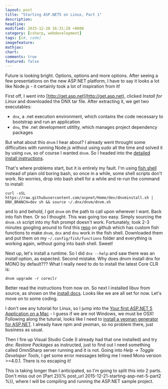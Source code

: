```yaml
---
layout: post
title: "Starting ASP.NET5 on Linux, Part 1"
description:
headline:
modified: 2015-12-20 16:31:28 +0000
category: [csharp, webdevelopment]
tags: [c#, code]
imagefeature:
mathjax:
chart:
comments: true
featured: false
---
```


Future is looking bright. Options, options and more options. After seeing a few presentations on the new ASP.NET platform, I have to say it looks a lot like Node.js - it certainly took a lot of inspiration from it!

First off, I went into [http://get.asp.net](http://get.asp.net), clicked *Install for Linux* and downloaded the DNX tar file. After extracting it, we get two executables:

- ```dnx```, a .net execution environment, which contains the code necessary to bootstrap and run an application
- ```dnu```, the .net development utitlity, which manages project dependency packages

But what about this ```dnvm``` I hear about? I already went throught some difficulties with running Node.js without using sudo all the time and solved it by using ```nvm```, so of course I wanted ```dnvm```. So I headed into the [detailed install instructions](https://docs.asp.net/en/latest/getting-started/installing-on-linux.html#install-the-net-version-manager-dnvm).

That's where problems start, but it is entirely my fault. I'm using [fish shell](http://fishshell.com/) instead of plain old boring bash, so once in a while, some shell scripts don't work. No worries, drop into bash shell for a while and re-run the command to install:

```
curl -sSL https://raw.githubusercontent.com/aspnet/Home/dev/dnvminstall.sh | DNX_BRANCH=dev sh && source ~/.dnx/dnvm/dnvm.sh
```

and lo and behold, I got ```dnvm``` on the path to call upon wherever I want. Back into fish then. Or so I thought. This was going too easy. Simply sourcing the ```dnvm.sh``` script into my fish prompt doesn't work. Fortunately, took 2-3 minutes googling around to find this [repo](https://github.com/mgolisch/dnvm-fish) on github which has custom fish functions to make ```dnvm```, ```dnx``` and ```dnu``` work in the fish shell. Downloaded them and put them on my ```~/.config/fish/functions``` folder and everything is working again, without going into bash shell. Sweet!

Next up, let's install a runtime. So I did ```dnx --help``` and saw there was an *install* option, as expected. Second mistake. Why does dnvm install dnx for MONO by default??? What I really need to do to install the latest Core CLR is:

```
dnvm upgrade -r coreclr
```

Better read the instructions from now on. So next I installed libuv from source, as shown on the [install docs](https://docs.asp.net/en/latest/getting-started/installing-on-linux.html#install-libuv). Looks like we are all set for now. Let's move on to some coding.

I don't see any tutorial for Linux, so I jump into the [Your first ASP.NET 5 Application on a Mac](https://docs.asp.net/en/latest/tutorials/your-first-mac-aspnet.html) - I guess if we are not Windows, we must be OSX! Following along the tuturial, looks like I need to [install a yeoman generator for ASP.NET](https://docs.asp.net/en/latest/client-side/yeoman.html). I already have npm and yeoman, so no problem there, just business as usual.

Then I fire up Visual Studio Code (I already had that one installed) and try *dnx: Restore Packages* as instructed, just to find out I need something called OmniSharp server running and it is not. Going into *Help -> Toggle Developer Tools*, I get some error messages telling me I need Mono version >=4.0.1. There is no escaping it!

This is taking longer than I anticipated, so I'm going to split this into 2 parts. Don't miss out on [Part 2]({% post_url 2015-12-21-starting-asp-net-5-part2 %}), where I will be compiling and running the ASP.NET sample project.
